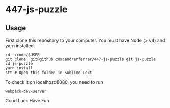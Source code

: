 # 447-js-puzzle
## Usage

First clone this repository to your computer. You must have Node (> v4) and yarn installed.

```
cd ~/code/$USER
git clone  git@github.com:andrerferrer/447-js-puzzle.git js-puzzle
cd js-puzzle
yarn install
stt # Open this folder in Sublime Text
```

To check it on localhost:8080, you need to run
```
webpack-dev-server
```

Good Luck Have Fun
